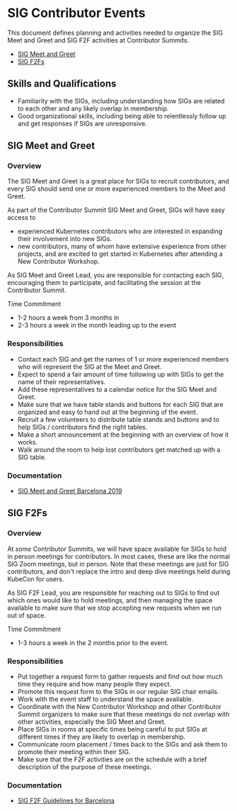 # SIG Contributor Events

This document defines planning and activities needed to organize the SIG Meet and Greet and SIG F2F activities at Contributor Summits.

- [SIG Meet and Greet](#sig-meet-and-greet)
- [SIG F2Fs](#sig-f2fs)

## Skills and Qualifications

- Familiarity with the SIGs, including understanding how SIGs are related to each other and any likely overlap in membership.
- Good organizational skills, including being able to relentlessly follow up and get responses if SIGs are unresponsive.

## SIG Meet and Greet

### Overview

The SIG Meet and Greet is a great place for SIGs to recruit contributors, and 
every SIG should send one or more experienced members to the Meet and Greet.

As part of the Contributor Summit SIG Meet and Greet, SIGs will have easy access to 

* experienced Kubernetes contributors who are interested in expanding their involvement into new SIGs.
* new contributors, many of whom have extensive experience from other projects, and 
are excited to get started in Kubernetes after attending a New Contributor Workshop. 

As SIG Meet and Greet Lead, you are responsible for contacting each SIG, encouraging them to participate, 
and facilitating the session at the Contributor Summit.

Time Commitment

  - 1-2 hours a week from 3 months in 
  - 2-3 hours a week in the month leading up to the event

### Responsibilities

- Contact each SIG and get the names of 1 or more experienced members who will represent the SIG at the Meet and Greet.
- Expect to spend a fair amount of time following up with SIGs to get the name of their representatives.
- Add these representatives to a calendar notice for the SIG Meet and Greet.
- Make sure that we have table stands and buttons for each SIG that are organized and easy to hand out at the beginning of the event.
- Recruit a few volunteers to distribute table stands and buttons and to help SIGs / contributors find the right tables. 
- Make a short announcement at the beginning with an overview of how it works.
- Walk around the room to help lost contributors get matched up with a SIG table.

### Documentation

- [SIG Meet and Greet Barcelona 2019](https://github.com/kubernetes/community/issues/3516)

## SIG F2Fs

### Overview

At *some* Contributor Summits, we will have space available for SIGs to hold in person meetings for contributors. In most cases, these
are like the normal SIG Zoom meetings, but in person. Note that these meetings are
just for SIG contributors, and don't replace the intro and deep dive meetings held during KubeCon for users.

As SIG F2F Lead, you are responsible for reaching out to SIGs to find out which ones would like to hold meetings, and then managing the
space available to make sure that we stop accepting new requests when we run out of space.

Time Commitment

  - 1-3 hours a week in the 2 months prior to the event.

### Responsibilities

- Put together a request form to gather requests and find out how much time they require and how many people they expect.
- Promote this request form to the SIGs in our regular SIG chair emails.
- Work with the event staff to understand the space available.
- Coordinate with the New Contributor Workshop and other Contributor Summit organizers to make sure that these meetings do not overlap with other activities, especially the SIG Meet and Greet.
- Place SIGs in rooms at specific times being careful to put SIGs at different times if they are likely to overlap in membership.
- Communicate room placement / times back to the SIGs and ask them to promote their meeting within their SIG.
- Make sure that the F2F activities are on the schedule with a brief description of the purpose of these meetings.

### Documentation

- [SIG F2F Guidelines for Barcelona](https://github.com/kubernetes/community/blob/master/events/2019/05-contributor-summit/sig-f2f-guidelines.md)
